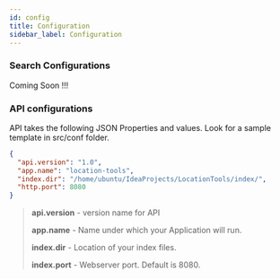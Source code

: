 ```yaml
---
id: config
title: Configuration
sidebar_label: Configuration
---
```


### Search Configurations
Coming Soon !!!


### API configurations
API takes the following JSON Properties and values. Look for a sample template in src/conf folder.
```json
{
  "api.version": "1.0",
  "app.name": "location-tools",
  "index.dir": "/home/ubuntu/IdeaProjects/LocationTools/index/",
  "http.port": 8080
}
```

> **api.version** - version name for API
>
> **app.name** - Name under which your Application will run.
>
> **index.dir** - Location of your index files.
>
> **index.port** - Webserver port. Default is 8080.

